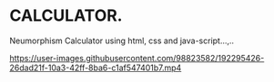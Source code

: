 # CALCULATOR.
Neumorphism Calculator using html, css and java-script...,..

https://user-images.githubusercontent.com/98823582/192295426-26dad21f-10a3-42ff-8ba6-c1af547401b7.mp4
